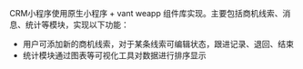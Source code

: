 CRM小程序使用原生小程序 + vant weapp 组件库实现。主要包括商机线索、消息、统计等模块，实现以下功能：

- 用户可添加新的商机线索，对于某条线索可编辑状态，跟进记录、退回、结束
- 统计模块通过图表等可视化工具对数据进行排序显示
